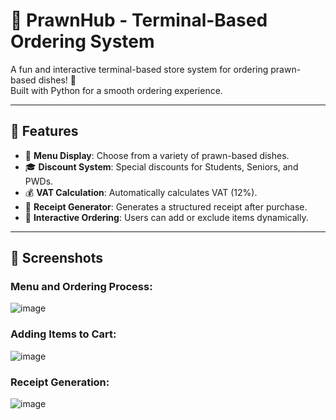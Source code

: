 # 🦐 PrawnHub - Terminal-Based Ordering System  

A fun and interactive terminal-based store system for ordering prawn-based dishes! 🍤  
Built with Python for a smooth ordering experience.  

---

## 🚀 Features  

- 📜 **Menu Display**: Choose from a variety of prawn-based dishes.  
- 🎓 **Discount System**: Special discounts for Students, Seniors, and PWDs.  
- 💰 **VAT Calculation**: Automatically calculates VAT (12%).  
- 🧾 **Receipt Generator**: Generates a structured receipt after purchase.  
- 🛒 **Interactive Ordering**: Users can add or exclude items dynamically.  

---

## 📸 Screenshots  

### Menu and Ordering Process:  
![image](https://github.com/user-attachments/assets/2387fa7d-b9aa-41bf-8093-308131d7c0c6)  

### Adding Items to Cart:  
![image](https://github.com/user-attachments/assets/29b3cf47-b04c-46f2-ac2a-93fffc54629c)  

### Receipt Generation:  
![image](https://github.com/user-attachments/assets/0b29299b-925f-44b4-82d8-15feb8a4b123)  

